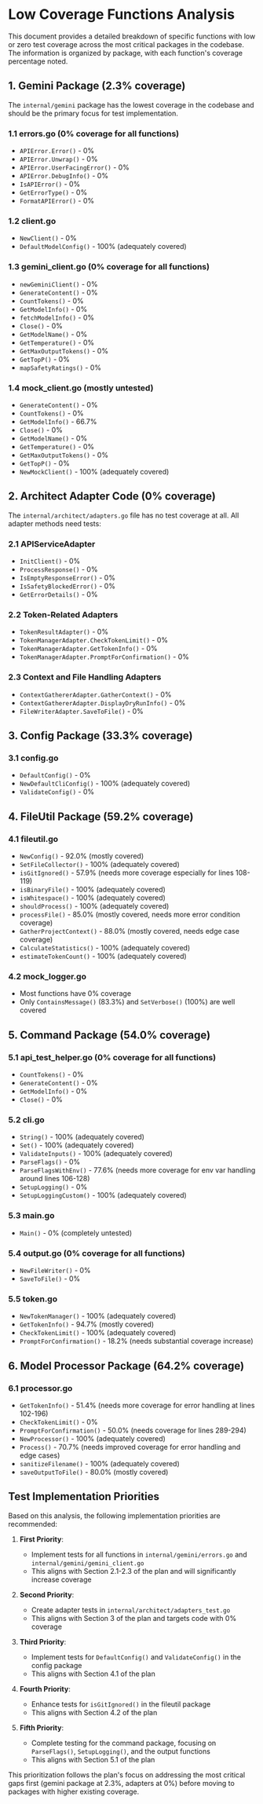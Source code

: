 # Low Coverage Functions Analysis

This document provides a detailed breakdown of specific functions with low or zero test coverage across the most critical packages in the codebase. The information is organized by package, with each function's coverage percentage noted.

## 1. Gemini Package (2.3% coverage)

The `internal/gemini` package has the lowest coverage in the codebase and should be the primary focus for test implementation.

### 1.1 errors.go (0% coverage for all functions)
- `APIError.Error()` - 0%
- `APIError.Unwrap()` - 0%
- `APIError.UserFacingError()` - 0%
- `APIError.DebugInfo()` - 0%
- `IsAPIError()` - 0%
- `GetErrorType()` - 0%
- `FormatAPIError()` - 0%

### 1.2 client.go
- `NewClient()` - 0%
- `DefaultModelConfig()` - 100% (adequately covered)

### 1.3 gemini_client.go (0% coverage for all functions)
- `newGeminiClient()` - 0%
- `GenerateContent()` - 0%
- `CountTokens()` - 0%
- `GetModelInfo()` - 0%
- `fetchModelInfo()` - 0%
- `Close()` - 0%
- `GetModelName()` - 0%
- `GetTemperature()` - 0%
- `GetMaxOutputTokens()` - 0%
- `GetTopP()` - 0%
- `mapSafetyRatings()` - 0%

### 1.4 mock_client.go (mostly untested)
- `GenerateContent()` - 0%
- `CountTokens()` - 0%
- `GetModelInfo()` - 66.7%
- `Close()` - 0%
- `GetModelName()` - 0%
- `GetTemperature()` - 0%
- `GetMaxOutputTokens()` - 0%
- `GetTopP()` - 0%
- `NewMockClient()` - 100% (adequately covered)

## 2. Architect Adapter Code (0% coverage)

The `internal/architect/adapters.go` file has no test coverage at all. All adapter methods need tests:

### 2.1 APIServiceAdapter
- `InitClient()` - 0%
- `ProcessResponse()` - 0%
- `IsEmptyResponseError()` - 0%
- `IsSafetyBlockedError()` - 0%
- `GetErrorDetails()` - 0%

### 2.2 Token-Related Adapters
- `TokenResultAdapter()` - 0%
- `TokenManagerAdapter.CheckTokenLimit()` - 0%
- `TokenManagerAdapter.GetTokenInfo()` - 0%
- `TokenManagerAdapter.PromptForConfirmation()` - 0%

### 2.3 Context and File Handling Adapters
- `ContextGathererAdapter.GatherContext()` - 0%
- `ContextGathererAdapter.DisplayDryRunInfo()` - 0%
- `FileWriterAdapter.SaveToFile()` - 0%

## 3. Config Package (33.3% coverage)

### 3.1 config.go
- `DefaultConfig()` - 0%
- `NewDefaultCliConfig()` - 100% (adequately covered)
- `ValidateConfig()` - 0%

## 4. FileUtil Package (59.2% coverage)

### 4.1 fileutil.go
- `NewConfig()` - 92.0% (mostly covered)
- `SetFileCollector()` - 100% (adequately covered)
- `isGitIgnored()` - 57.9% (needs more coverage especially for lines 108-119)
- `isBinaryFile()` - 100% (adequately covered)
- `isWhitespace()` - 100% (adequately covered)
- `shouldProcess()` - 100% (adequately covered)
- `processFile()` - 85.0% (mostly covered, needs more error condition coverage)
- `GatherProjectContext()` - 88.0% (mostly covered, needs edge case coverage)
- `CalculateStatistics()` - 100% (adequately covered)
- `estimateTokenCount()` - 100% (adequately covered)

### 4.2 mock_logger.go
- Most functions have 0% coverage
- Only `ContainsMessage()` (83.3%) and `SetVerbose()` (100%) are well covered

## 5. Command Package (54.0% coverage)

### 5.1 api_test_helper.go (0% coverage for all functions)
- `CountTokens()` - 0%
- `GenerateContent()` - 0%
- `GetModelInfo()` - 0%
- `Close()` - 0%

### 5.2 cli.go
- `String()` - 100% (adequately covered)
- `Set()` - 100% (adequately covered)
- `ValidateInputs()` - 100% (adequately covered)
- `ParseFlags()` - 0%
- `ParseFlagsWithEnv()` - 77.6% (needs more coverage for env var handling around lines 106-128)
- `SetupLogging()` - 0%
- `SetupLoggingCustom()` - 100% (adequately covered)

### 5.3 main.go
- `Main()` - 0% (completely untested)

### 5.4 output.go (0% coverage for all functions)
- `NewFileWriter()` - 0%
- `SaveToFile()` - 0%

### 5.5 token.go
- `NewTokenManager()` - 100% (adequately covered)
- `GetTokenInfo()` - 94.7% (mostly covered)
- `CheckTokenLimit()` - 100% (adequately covered)
- `PromptForConfirmation()` - 18.2% (needs substantial coverage increase)

## 6. Model Processor Package (64.2% coverage)

### 6.1 processor.go
- `GetTokenInfo()` - 51.4% (needs more coverage for error handling at lines 102-196)
- `CheckTokenLimit()` - 0%
- `PromptForConfirmation()` - 50.0% (needs coverage for lines 289-294)
- `NewProcessor()` - 100% (adequately covered)
- `Process()` - 70.7% (needs improved coverage for error handling and edge cases)
- `sanitizeFilename()` - 100% (adequately covered)
- `saveOutputToFile()` - 80.0% (mostly covered)

## Test Implementation Priorities

Based on this analysis, the following implementation priorities are recommended:

1. **First Priority**: 
   - Implement tests for all functions in `internal/gemini/errors.go` and `internal/gemini/gemini_client.go`
   - This aligns with Section 2.1-2.3 of the plan and will significantly increase coverage

2. **Second Priority**:
   - Create adapter tests in `internal/architect/adapters_test.go`
   - This aligns with Section 3 of the plan and targets code with 0% coverage

3. **Third Priority**:
   - Implement tests for `DefaultConfig()` and `ValidateConfig()` in the config package
   - This aligns with Section 4.1 of the plan

4. **Fourth Priority**:
   - Enhance tests for `isGitIgnored()` in the fileutil package
   - This aligns with Section 4.2 of the plan

5. **Fifth Priority**:
   - Complete testing for the command package, focusing on `ParseFlags()`, `SetupLogging()`, and the output functions
   - This aligns with Section 5.1 of the plan

This prioritization follows the plan's focus on addressing the most critical gaps first (gemini package at 2.3%, adapters at 0%) before moving to packages with higher existing coverage.